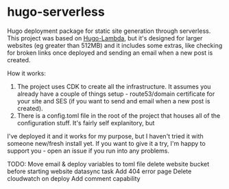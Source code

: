# hugo-serverless
Hugo deployment package for static site generation through serverless. This project was based on [Hugo-Lambda](https://github.com/ryansb/hugo-lambda), but it's designed for larger websites (eg greater than 512MB) and it includes some extras, like checking for broken links once deployed and sending an email when a new post is created.

How it works:
1. The project uses CDK to create all the infrastructure. It assumes you already have a couple of things setup - route53/domain certificate for your site and SES (if you want to send and email when a new post is created). 
1. There is a config.toml file in the root of the project that houses all of the configuration stuff. It's fairly self explanitory, but  


I've deployed it and it works for my purpose, but I haven't tried it with someone new/fresh install yet. If you want to give it a try, I'm happy to support you - open an issue if you run into any problems. 


TODO:
Move email & deploy variables to toml file
delete website bucket before starting website datasync task
Add 404 error page
Delete cloudwatch on deploy
Add comment capability
